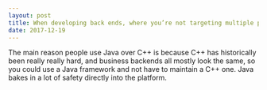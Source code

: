 ```yaml
---
layout: post
title: When developing back ends, where you’re not targeting multiple platforms, why do companies use Java? Why not C++?
date: 2017-12-19
---
```


<p>The main reason people use Java over C++ is because C++ has historically been really really hard, and business backends all mostly look the same, so you could use a Java framework and not have to maintain a C++ one. Java bakes in a lot of safety directly into the platform.</p>
